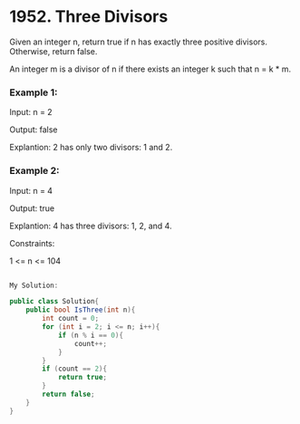 # 1952. Three Divisors
Given an integer n, return true if n has exactly three positive divisors. Otherwise, return false.

An integer m is a divisor of n if there exists an integer k such that n = k * m.

 

### Example 1:

Input: n = 2

Output: false

Explantion: 2 has only two divisors: 1 and 2.
### Example 2:

Input: n = 4

Output: true

Explantion: 4 has three divisors: 1, 2, and 4.
 

Constraints:

1 <= n <= 104

```csharp

My Solution:

public class Solution{
    public bool IsThree(int n){
        int count = 0;
        for (int i = 2; i <= n; i++){
            if (n % i == 0){
                count++;
            }
        }
        if (count == 2){
            return true;
        }
        return false;
    }
}

```
